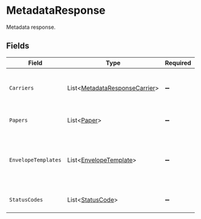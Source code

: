 # MetadataResponse

Metadata response.


## Fields

| Field                                                                               | Type                                                                                | Required                                                                            | Description                                                                         |
| ----------------------------------------------------------------------------------- | ----------------------------------------------------------------------------------- | ----------------------------------------------------------------------------------- | ----------------------------------------------------------------------------------- |
| `Carriers`                                                                          | List<[MetadataResponseCarrier](../../Models/Components/MetadataResponseCarrier.md)> | :heavy_minus_sign:                                                                  | List of carriers and their available services.                                      |
| `Papers`                                                                            | List<[Paper](../../Models/Components/Paper.md)>                                     | :heavy_minus_sign:                                                                  | Available paper types.                                                              |
| `EnvelopeTemplates`                                                                 | List<[EnvelopeTemplate](../../Models/Components/EnvelopeTemplate.md)>               | :heavy_minus_sign:                                                                  | Envelope template groups, each containing related templates.                        |
| `StatusCodes`                                                                       | List<[StatusCode](../../Models/Components/StatusCode.md)>                           | :heavy_minus_sign:                                                                  | Available status codes.                                                             |